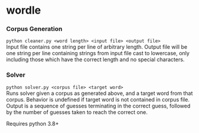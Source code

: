 # wordle
### Corpus Generation
`python cleaner.py <word length> <input file> <output file>`  
Input file contains one string per line of arbitrary length. Output file will be one string per line containing strings from input file 
cast to lowercase, only including those which have the correct length and no special characters. 

### Solver
`python solver.py <corpus file> <target word>`  
Runs solver given a corpus as generated above, and a target word from that corpus. Behavior is undefined if target word is not contained in
corpus file. Output is a sequence of guesses terminating in the correct guess, followed by the number of guesses taken to reach the correct
one.

Requires python 3.8+
